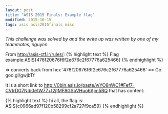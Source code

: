 ```yaml
---
layout: post
title: "ASIS 2015 Finals: Example flag"
modified: 2015-10-15
tags: asis asis2015finals misc
---
```


*This challenge was solved by and the write up was written by one of my teammates, nguyen*

From <http://asis-ctf.ir/rules/>:
{% highlight text %}
Flag example:ASIS{476f20676f6f2e676c2f67776a625466}
{% endhighlight %}

=> converts back from hex '476f20676f6f2e676c2f67776a625466' == Go goo.gl/gwjbTf

It is a short link to <http://0bin.asis.io/paste/wYO8nWC1#Fef7-CVtrDG7NIb0e1W77+t2jtMF8GSbVHuo6Ajm5RQ> that has content:

{% highlight text %}
hi all, the flag is: ASIS{c0966ad97f120b58299cf2a727f9ca59}
{% endhighlight %}